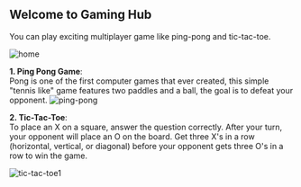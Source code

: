 ## Welcome to Gaming Hub

You can play exciting multiplayer game like ping-pong and tic-tac-toe.

![home](https://user-images.githubusercontent.com/59533027/159107795-da35dd58-8796-4b2d-b1c9-25c83bcf7914.png)

**1. Ping Pong Game**:<br>
    Pong is one of the first computer games that ever created, this simple "tennis like" game features two paddles and a ball, the goal is to defeat your opponent.
  ![ping-pong](https://user-images.githubusercontent.com/59533027/159107819-ad645d30-5512-4f2f-bc63-44322da74a10.png)

**2. Tic-Tac-Toe**:<br>
   To place an X on a square, answer the question correctly. After your turn, your opponent will place an O on the board. Get three X's in a row (horizontal, vertical, or diagonal) before your opponent gets three O's in a row to win the game.
   
   ![tic-tac-toe1](https://user-images.githubusercontent.com/59533027/159108301-92f2bfec-a671-41c0-a88f-7c549842d9ca.png)

   
